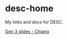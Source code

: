 # desc-home
My links and docs for DESC.

[Gen 3 slides - Chiang](https://docs.google.com/presentation/d/1EO_UBVhISBrBussCsIvJhNVxSnyfg5z6yIPaz99gA0A/edit#slide=id.g2ade3bc380_0_0)
